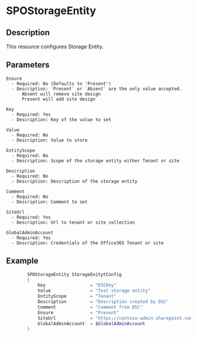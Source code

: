 # SPOStorageEntity

## Description

This resource configures Storage Entity.

## Parameters

    Ensure
      - Required: No (Defaults to 'Present')
      - Description: `Present` or `Absent` are the only value accepted.
          Absent will remove site design
          Present will add site design

    Key
      - Required: Yes
      - Description: Key of the value to set

    Value
      - Required: No
      - Description: Value to store

    EntityScope
      - Required: No
      - Description: Scope of the storage entity either Tenant or site

    Description
      - Required: No
      - Description: Description of the storage entity

    Comment
      - Required: No
      - Description: Comment to set

    SiteUrl
      - Required: Yes
      - Description: Url to tenant or site collection

    GlobalAdminAccount
      - Required: Yes
      - Description: Credentials of the Office365 Tenant or site

## Example

```PowerShell
        SPOStorageEntity StorageEnitytConfig
        {
            Key                 = "DSCKey"
            Value               = "Test storage entity"
            EntityScope         = "Tenant"
            Description         = "Description created by DSC"
            Comment             = "Comment from DSC"
            Ensure              = "Present"
            SiteUrl             = 'https://contoso-admin.sharepoint.com'
            GlobalAdminAccount  = $GlobalAdminAccount
        }
```
